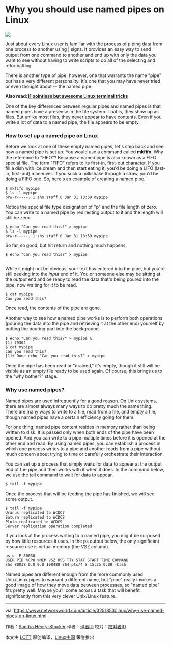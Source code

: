 Why you should use named pipes on Linux
======

![](https://images.techhive.com/images/article/2017/05/blue-1845806_1280-100722976-large.jpg)

Just about every Linux user is familiar with the process of piping data from one process to another using | signs. It provides an easy way to send output from one command to another and end up with only the data you want to see without having to write scripts to do all of the selecting and reformatting.

There is another type of pipe, however, one that warrants the name "pipe" but has a very different personality. It's one that you may have never tried or even thought about -- the named pipe.

 **Also read:[11 pointless but awesome Linux terminal tricks][1]**

One of the key differences between regular pipes and named pipes is that named pipes have a presense in the file system. That is, they show up as files. But unlike most files, they never appear to have contents. Even if you write a lot of data to a named pipe, the file appears to be empty.

### How to set up a named pipe on Linux

Before we look at one of these empty named pipes, let's step back and see how a named pipe is set up. You would use a command called **mkfifo**. Why the reference to "FIFO"? Because a named pipe is also known as a FIFO special file. The term "FIFO" refers to its first-in, first-out character. If you fill a dish with ice cream and then start eating it, you'd be doing a LIFO (last-in, first-out) maneuver. If you suck a milkshake through a straw, you'd be doing a FIFO one. So, here's an example of creating a named pipe.
```
$ mkfifo mypipe
$ ls -l mypipe
prw-r-----. 1 shs staff 0 Jan 31 13:59 mypipe

```

Notice the special file type designation of "p" and the file length of zero. You can write to a named pipe by redirecting output to it and the length will still be zero.
```
$ echo "Can you read this?" > mypipe
$ ls -l mypipe
prw-r-----. 1 shs staff 0 Jan 31 13:59 mypipe

```

So far, so good, but hit return and nothing much happens.
```
$ echo "Can you read this?" > mypipe


```

While it might not be obvious, your text has entered into the pipe, but you're still peeking into the _input_ end of it. You or someone else may be sitting at the _output_ end and be ready to read the data that's being poured into the pipe, now waiting for it to be read.
```
$ cat mypipe
Can you read this?

```

Once read, the contents of the pipe are gone.

Another way to see how a named pipe works is to perform both operations (pouring the data into the pipe and retrieving it at the other end) yourself by putting the pouring part into the background.
```
$ echo "Can you read this?" > mypipe &
[1] 79302
$ cat mypipe
Can you read this?
[1]+ Done echo "Can you read this?" > mypipe

```

Once the pipe has been read or "drained," it's empty, though it still will be visible as an empty file ready to be used again. Of course, this brings us to the "why bother?" stage.

### Why use named pipes?

Named pipes are used infrequently for a good reason. On Unix systems, there are almost always many ways to do pretty much the same thing. There are many ways to write to a file, read from a file, and empty a file, though named pipes have a certain efficiency going for them.

For one thing, named pipe content resides in memory rather than being written to disk. It is passed only when both ends of the pipe have been opened. And you can write to a pipe multiple times before it is opened at the other end and read. By using named pipes, you can establish a process in which one process writes to a pipe and another reads from a pipe without much concern about trying to time or carefully orchestrate their interaction.

You can set up a process that simply waits for data to appear at the output end of the pipe and then works with it when it does. In the command below, we use the tail command to wait for data to appear.
```
$ tail -f mypipe

```

Once the process that will be feeding the pipe has finished, we will see some output.
```
$ tail -f mypipe
Uranus replicated to WCDC7
Saturn replicated to WCDC8
Pluto replicated to WCDC9
Server replication operation completed

```

If you look at the process writing to a named pipe, you might be surprised by how little resources it uses. In the ps output below, the only significant resource use is virtual memory (the VSZ column).
```
ps u -P 80038
USER PID %CPU %MEM VSZ RSS TTY STAT START TIME COMMAND
shs 80038 0.0 0.0 108488 764 pts/4 S 15:25 0:00 -bash

```

Named pipes are different enough from the more commonly used Unix/Linux pipes to warrant a different name, but "pipe" really invokes a good image of how they move data between processes, so "named pipe" fits pretty well. Maybe you'll come across a task that will benefit significantly from this very clever Unix/Linux feature.


--------------------------------------------------------------------------------

via: https://www.networkworld.com/article/3251853/linux/why-use-named-pipes-on-linux.html

作者：[Sandra Henry-Stocker][a]
译者：[译者ID](https://github.com/译者ID)
校对：[校对者ID](https://github.com/校对者ID)

本文由 [LCTT](https://github.com/LCTT/TranslateProject) 原创编译，[Linux中国](https://linux.cn/) 荣誉推出

[a]:https://www.networkworld.com/author/Sandra-Henry_Stocker/
[1]:http://www.networkworld.com/article/2926630/linux/11-pointless-but-awesome-linux-terminal-tricks.html#tk.nww-fsb
